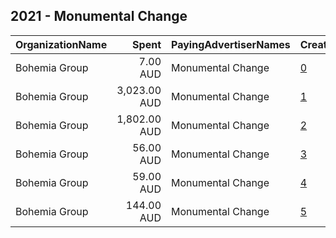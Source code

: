 ## 2021 - Monumental Change 
|OrganizationName|Spent|PayingAdvertiserNames|CreativeUrls|Impressions|Genders|AgeBrackets|CountryCodes|BillingAddresses|CandidateBallotInformation|
|:---|---:|:---|:---|---:|:---|:---|:---|:---|:---|
|Bohemia Group|7.00 AUD|Monumental Change|[0](https://www.snap.com/political-ads/asset/4fa80b0f64bc2d799fed20980f8f0ed333c0c091254afb8aab0e303fdcfafc64?mediaType=mp4)|1,071||18+|australia|"10-16 Charles St,Redfern,2016,AU"||
|Bohemia Group|3,023.00 AUD|Monumental Change|[1](https://www.snap.com/political-ads/asset/4fa80b0f64bc2d799fed20980f8f0ed333c0c091254afb8aab0e303fdcfafc64?mediaType=mp4)|702,611||18+|australia|"10-16 Charles St,Redfern,2016,AU"||
|Bohemia Group|1,802.00 AUD|Monumental Change|[2](https://www.snap.com/political-ads/asset/4fa80b0f64bc2d799fed20980f8f0ed333c0c091254afb8aab0e303fdcfafc64?mediaType=mp4)|461,286||18+|australia|"10-16 Charles St,Redfern,2016,AU"||
|Bohemia Group|56.00 AUD|Monumental Change|[3](https://www.snap.com/political-ads/asset/4fa80b0f64bc2d799fed20980f8f0ed333c0c091254afb8aab0e303fdcfafc64?mediaType=mp4)|9,412||17-|australia|"10-16 Charles St,Redfern,2016,AU"||
|Bohemia Group|59.00 AUD|Monumental Change|[4](https://www.snap.com/political-ads/asset/4fa80b0f64bc2d799fed20980f8f0ed333c0c091254afb8aab0e303fdcfafc64?mediaType=mp4)|7,206||18+|australia|"10-16 Charles St,Redfern,2016,AU"||
|Bohemia Group|144.00 AUD|Monumental Change|[5](https://www.snap.com/political-ads/asset/4fa80b0f64bc2d799fed20980f8f0ed333c0c091254afb8aab0e303fdcfafc64?mediaType=mp4)|18,210||18+|australia|"10-16 Charles St,Redfern,2016,AU"||
